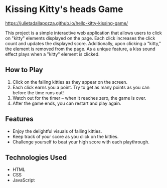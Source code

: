 # Kissing Kitty's heads Game

https://julietadallapozza.github.io/hello-kitty-kissing-game/

This project is a simple interactive web application that allows users to click on "kitty" elements displayed on the page. Each click increases the click count and updates the displayed score. Additionally, upon clicking a "kitty," the element is removed from the page. As a unique feature, a kiss sound effect plays when a "kitty" element is clicked.




## How to Play


1. Click on the falling kitties as they appear on the screen.
2. Each click earns you a point. Try to get as many points as you can before the time runs out!
3. Watch out for the timer – when it reaches zero, the game is over.
4. After the game ends, you can restart and play again.

## Features

- Enjoy the delightful visuals of falling kitties.
- Keep track of your score as you click on the kitties.
- Challenge yourself to beat your high score with each playthrough.



## Technologies Used

- HTML
- CSS
- JavaScript



